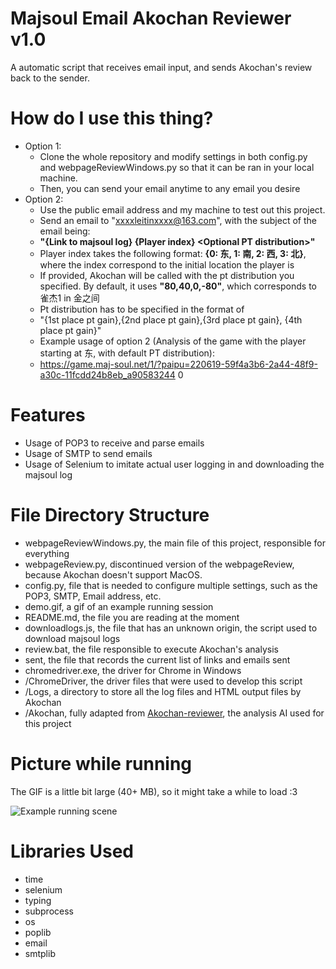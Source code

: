 # Majsoul Email Akochan Reviewer v1.0

A automatic script that receives email input, and sends Akochan's review back to the sender.

# How do I use this thing?

- Option 1: 
  - Clone the whole repository and modify settings in both config.py and webpageReviewWindows.py so that it can be ran in your local machine. 
  - Then, you can send your email anytime to any email you desire
- Option 2:
  - Use the public email address and my machine to test out this project.
  - Send an email to "xxxxleitinxxxx@163.com", with the subject of the email being:
  - **"{Link to majsoul log} {Player index} \<Optional PT distribution\>"**
  - Player index takes the following format: **{0: 东, 1: 南, 2: 西, 3: 北}**, where the index correspond to the initial location the player is
  - If provided, Akochan will be called with the pt distribution you specified. By default, it uses **"80,40,0,-80"**, which corresponds to 雀杰1 in 金之间
  - Pt distribution has to be specified in the format of 
  - "{1st place pt gain},{2nd place pt gain},{3rd place pt gain}, {4th place pt gain}"
  - Example usage of option 2 (Analysis of the game with the player starting at 东, with default PT distribution): 
  - https://game.maj-soul.net/1/?paipu=220619-59f4a3b6-2a44-48f9-a30c-11fcdd24b8eb_a90583244 0

# Features

- Usage of POP3 to receive and parse emails
- Usage of SMTP to send emails
- Usage of Selenium to imitate actual user logging in and downloading the majsoul log

# File Directory Structure

- webpageReviewWindows.py, the main file of this project, responsible for everything
- webpageReview.py, discontinued version of the webpageReview, because Akochan doesn't support MacOS. 
- config.py, file that is needed to configure multiple settings, such as the POP3, SMTP, Email address, etc. 
- demo.gif, a gif of an example running session
- README.md, the file you are reading at the moment
- downloadlogs.js, the file that has an unknown origin, the script used to download majsoul logs
- review.bat, the file responsible to execute Akochan's analysis
- sent, the file that records the current list of links and emails sent
- chromedriver.exe, the driver for Chrome in Windows
- /ChromeDriver, the driver files that were used to develop this script
- /Logs, a directory to store all the log files and HTML output files by Akochan
- /Akochan, fully adapted from [Akochan-reviewer](https://github.com/Equim-chan/mjai-reviewer), the analysis AI used for this project

# Picture while running

The GIF is a little bit large (40+ MB), so it might take a while to load :3

![Example running scene](https://github.com/Lei-Tin/majsoul-email-reviewer/blob/e8af5199e2bbc12f19a2a3bd2cf9e7ba6cde4061/demo.gif)

# Libraries Used

- time
- selenium
- typing
- subprocess
- os
- poplib
- email
- smtplib
